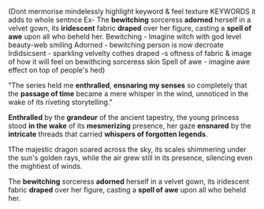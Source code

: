 (Dont mermorise mindelessly highlight keyword & feel texture KEYWORDS it adds to whole sentnce
Ex- The **bewitching** sorceress **adorned** herself in a velvet gown, its **iridescent** fabric **draped** over her figure, casting a **spell of awe** upon all who beheld her.
Bewitching - Imagine witch with god level beauty-web smiling
Adorned - bewitching person is now decroate
Irdidsicsent - sparkling velvelty cothes
draped -s oftness of fabric & image of how it will feel on bewithcing sorceress skin
Spell of awe - imagine awe effect on top of people's hed)

"The series held me **enthralled**, **ensnaring my senses** so completely that the **passage of time** became a mere whisper in the wind, unnoticed in the wake of its riveting storytelling."

**Enthralled** by the **grandeur** of the ancient tapestry, the young princess stood **in the wake** of its **mesmerizing** presence, her gaze **ensnared** by the **intricate** threads that carried **whispers of forgotten legends**.

1The majestic dragon soared across the sky, its scales shimmering under the sun's golden rays, while the air grew still in its presence, silencing even the mightiest of winds.

The **bewitching** sorceress **adorned** herself in a velvet gown, its iridescent fabric **draped** over her figure, casting a **spell of awe** upon all who beheld her.